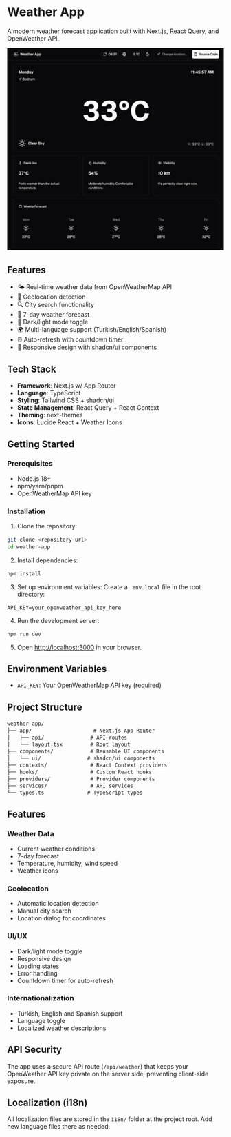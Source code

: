 # Weather App

A modern weather forecast application built with Next.js, React Query, and OpenWeather API.

<img src=".github/screenshot.png" alt="Screenshot">


## Features

- 🌤️ Real-time weather data from OpenWeatherMap API
- 📍 Geolocation detection
- 🔍 City search functionality
- 📅 7-day weather forecast
- 🌙 Dark/light mode toggle
- 🌍 Multi-language support (Turkish/English/Spanish)
- ⏰ Auto-refresh with countdown timer
- 📱 Responsive design with shadcn/ui components

## Tech Stack

- **Framework**: Next.js w/ App Router
- **Language**: TypeScript
- **Styling**: Tailwind CSS + shadcn/ui
- **State Management**: React Query + React Context
- **Theming**: next-themes
- **Icons**: Lucide React + Weather Icons

## Getting Started

### Prerequisites

- Node.js 18+
- npm/yarn/pnpm
- OpenWeatherMap API key

### Installation

1. Clone the repository:

```bash
git clone <repository-url>
cd weather-app
```

2. Install dependencies:

```bash
npm install
```

3. Set up environment variables:
   Create a `.env.local` file in the root directory:

```env
API_KEY=your_openweather_api_key_here
```

4. Run the development server:

```bash
npm run dev
```

5. Open [http://localhost:3000](http://localhost:3000) in your browser.

## Environment Variables

- `API_KEY`: Your OpenWeatherMap API key (required)

## Project Structure

```
weather-app/
├── app/                    # Next.js App Router
│   ├── api/               # API routes
│   └── layout.tsx         # Root layout
├── components/            # Reusable UI components
│   └── ui/               # shadcn/ui components
├── contexts/              # React Context providers
├── hooks/                 # Custom React hooks
├── providers/             # Provider components
├── services/              # API services
└── types.ts              # TypeScript types
```

## Features

### Weather Data

- Current weather conditions
- 7-day forecast
- Temperature, humidity, wind speed
- Weather icons

### Geolocation

- Automatic location detection
- Manual city search
- Location dialog for coordinates

### UI/UX

- Dark/light mode toggle
- Responsive design
- Loading states
- Error handling
- Countdown timer for auto-refresh

### Internationalization

- Turkish, English and Spanish support
- Language toggle
- Localized weather descriptions

## API Security

The app uses a secure API route (`/api/weather`) that keeps your OpenWeather API key private on the server side, preventing client-side exposure.

## Localization (i18n)

All localization files are stored in the `i18n/` folder at the project root. Add new language files there as needed.
